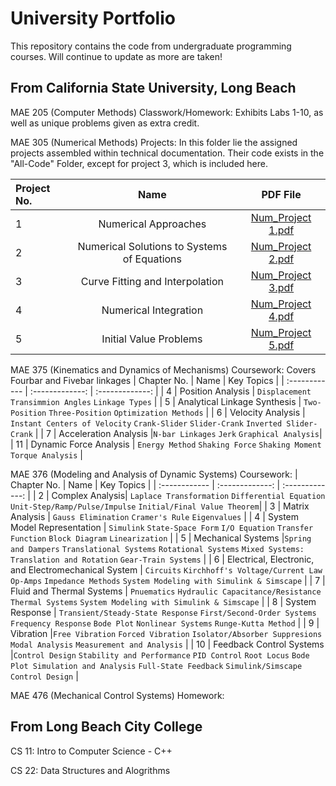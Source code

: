 # University Portfolio
This repository contains the code from undergraduate programming courses. Will continue to update as more are taken!

## From California State University, Long Beach

MAE 205 (Computer Methods) Classwork/Homework: Exhibits Labs 1-10, as well as unique problems given as extra credit.

MAE 305 (Numerical Methods) Projects: In this folder lie the assigned projects assembled within technical documentation. Their code exists in the "All-Code" Folder, except for project 3, which is included here.

| Project No. | Name | PDF File |
| :------------ | :-------------: | :-------------: |
| 1 | Numerical Approaches| [Num_Project 1.pdf](https://github.com/Ammo59/Portfolio/files/10283947/Num_Project.1.pdf) |
| 2 | Numerical Solutions to Systems of Equations| [Num_Project 2.pdf](https://github.com/Ammo59/Portfolio/files/10283974/Num_Project.2_.Numerical.Solutions.to.Systems.of.Equations.pdf) |
| 3 | Curve Fitting and Interpolation | [Num_Project 3.pdf](https://github.com/Ammo59/Portfolio/files/10283985/Num_Project.3_.Curve.Fitting.and.Interpolation.pdf) |
| 4 | Numerical Integration | [Num_Project 4.pdf](https://github.com/Ammo59/Portfolio/files/10283992/Project.4_.Numerical.Integration.pdf) |
| 5 | Initial Value Problems | [Num_Project 5.pdf](https://github.com/Ammo59/Portfolio/files/10284179/Project.5_.Initial.Value.Problems.pdf)

MAE 375 (Kinematics and Dynamics of Mechanisms) Coursework: Covers Fourbar and Fivebar linkages
| Chapter No. | Name | Key Topics |
| :------------ | :-------------: | :-------------: |
| 4 | Position Analysis | `Displacement` `Transimmion Angles` `Linkage Types` |
| 5 | Analytical Linkage Synthesis | `Two-Position` `Three-Position` `Optimization Methods` |
| 6 | Velocity Analysis | `Instant Centers of Velocity` `Crank-Slider` `Slider-Crank` `Inverted Slider-Crank` |
| 7 | Acceleration Analysis |`N-bar Linkages` `Jerk` `Graphical Analysis`|
| 11 | Dynamic Force Analysis | `Energy Method` `Shaking Force` `Shaking Moment` `Torque Analysis` |

MAE 376 (Modeling and Analysis of Dynamic Systems) Coursework:
| Chapter No. | Name | Key Topics |
| :------------ | :-------------: | :-------------: |
| 2 | Complex Analysis| `Laplace Transformation` `Differential Equation` `Unit-Step/Ramp/Pulse/Impulse` `Initial/Final Value Theorem`|
| 3 | Matrix Analysis | `Gauss Elimination` `Cramer's Rule` `Eigenvalues` |
| 4 | System Model Representation | `Simulink` `State-Space Form` `I/O Equation` `Transfer Function` `Block Diagram` `Linearization` |
| 5 | Mechanical Systems |`Spring and Dampers` `Translational Systems` `Rotational Systems` `Mixed Systems: Translation and Rotation` `Gear-Train Systems` |
| 6 | Electrical, Electronic, and Electromechanical System | `Circuits` `Kirchhoff's Voltage/Current Law` `Op-Amps` `Impedance Methods` `System Modeling with Simulink & Simscape` |
| 7 | Fluid and Thermal Systems | `Pnuematics` `Hydraulic Capacitance/Resistance` `Thermal Systems` `System Modeling with Simulink & Simscape` |
| 8 | System Response | `Transient/Steady-State Response` `First/Second-Order Systems` `Frequency Response` `Bode Plot` `Nonlinear Systems` `Runge-Kutta Method` |
| 9 | Vibration |`Free Vibration` `Forced Vibration` `Isolator/Absorber Suppresions` `Modal Analysis` `Measurement and Analysis` |
| 10 | Feedback Control Systems |`Control Design` `Stability and Performance` `PID Control` `Root Locus` `Bode Plot Simulation and Analysis` `Full-State Feedback` `Simulink/Simscape Control Design` |

MAE 476 (Mechanical Control Systems) Homework: 

## From Long Beach City College

CS 11: Intro to Computer Science - C++

CS 22: Data Structures and Alogrithms

